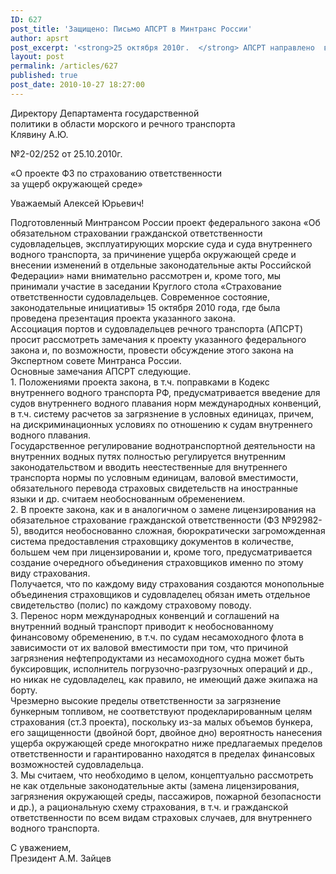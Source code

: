 ```yaml
---
ID: 627
post_title: 'Защищено: Письмо АПСРТ в Минтранс России'
author: apsrt
post_excerpt: '<strong>25 октября 2010г.  </strong> АПСРТ направлено  в Минтранс России письмо №2-02/252 по проекту ФЗ &quot;Об обязательном  страховании гражданской ответственности судовладельцев, эксплуатирующих морские суда и суда внутреннего водного транспорта, за причинение ущерба окружающей среде и внесении изменений в отдельные  законодательные акты Российской Федерации&quot;'
layout: post
permalink: /articles/627
published: true
post_date: 2010-10-27 18:27:00
---
```

Директору Департамента государственной   
политики в области морского и речного транспорта  
Клявину А.Ю.   
  
№2-02/252 от 25.10.2010г.   
  
«О проекте ФЗ по страхованию ответственности   
за ущерб окружающей среде»  
  
Уважаемый Алексей Юрьевич!  
  
Подготовленный Минтрансом России проект федерального закона «Об обязательном страховании гражданской ответственности судовладельцев, эксплуатирующих морские суда и суда внутреннего водного транспорта, за причинение ущерба окружающей среде и внесении изменений в отдельные законодательные акты Российской Федерации» нами внимательно рассмотрен и, кроме того, мы принимали участие в заседании Круглого стола «Страхование ответственности судовладельцев. Современное состояние, законодательные инициативы» 15 октября 2010 года, где была проведена презентация проекта указанного закона.  
Ассоциация портов и судовладельцев речного транспорта (АПСРТ) просит рассмотреть замечания к проекту указанного федерального закона и, по возможности, провести обсуждение этого закона на Экспертном совете Минтранса России.  
Основные замечания АПСРТ следующие.  
1\. Положениями проекта закона, в т.ч. поправками в Кодекс внутреннего водного транспорта РФ, предусматривается введение для судов внутреннего водного плавания норм международных конвенций, в т.ч. систему расчетов за загрязнение в условных единицах, причем, на дискриминационных условиях по отношению к судам внутреннего водного плавания.  
Государственное регулирование воднотранспортной деятельности на внутренних водных путях полностью регулируется внутренним законодательством и вводить неестественные для внутреннего транспорта нормы по условным единицам, валовой вместимости, обязательного перевода страховых свидетельств на иностранные языки и др. считаем необоснованным обременением.  
2\. В проекте закона, как и в аналогичном о замене лицензирования на обязательное страхование гражданской ответственности (ФЗ №92982-5), вводится необоснованно сложная, бюрократически загроможденная система предоставления страховщику документов в количестве, большем чем при лицензировании и, кроме того, предусматривается создание очередного объединения страховщиков именно по этому виду страхования.  
Получается, что по каждому виду страхования создаются монопольные объединения страховщиков и судовладелец обязан иметь отдельное свидетельство (полис) по каждому страховому поводу.  
3\. Перенос норм международных конвенций и соглашений на внутренний водный транспорт приводит к необоснованному финансовому обременению, в т.ч. по судам несамоходного флота в зависимости от их валовой вместимости при том, что причиной загрязнения нефтепродуктами из несамоходного судна может быть буксировщик, исполнитель погрузочно-разгрузочных операций и др., но никак не судовладелец, как правило, не имеющий даже экипажа на борту.   
Чрезмерно высокие пределы ответственности за загрязнение бункерным топливом, не соответствуют продекларированным целям страхования (ст.3 проекта), поскольку из-за малых объемов бункера, его защищенности (двойной борт, двойное дно) вероятность нанесения ущерба окружающей среде многократно ниже предлагаемых пределов ответственности и гарантированно находятся в пределах финансовых возможностей судовладельца.  
3\. Мы считаем, что необходимо в целом, концептуально рассмотреть не как отдельные законодательные акты (замена лицензирования, загрязнения окружающей среды, пассажиров, пожарной безопасности и др.), а рациональную схему страхования, в т.ч. и гражданской ответственности по всем видам страховых случаев, для внутреннего водного транспорта.  
  
  
  
С уважением,   
Президент А.М. Зайцев